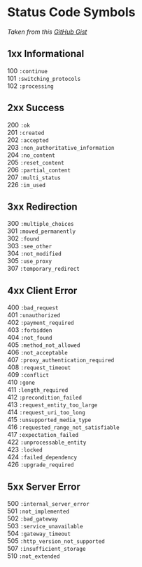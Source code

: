 # Status Code Symbols

*Taken from this [GitHub Gist](https://gist.github.com/mlanett/a31c340b132ddefa9cca)*


## 1xx Informational

100 `:continue`  
101 `:switching_protocols`  
102 `:processing`  

## 2xx Success

200 `:ok`  
201 `:created`  
202 `:accepted`  
203 `:non_authoritative_information`  
204 `:no_content`  
205 `:reset_content`  
206 `:partial_content`  
207 `:multi_status`  
226 `:im_used`  

## 3xx Redirection

300 `:multiple_choices`  
301 `:moved_permanently`  
302 `:found`  
303 `:see_other`  
304 `:not_modified`  
305 `:use_proxy`  
307 `:temporary_redirect`  

## 4xx Client Error

400 `:bad_request`  
401 `:unauthorized`  
402 `:payment_required`  
403 `:forbidden`  
404 `:not_found`  
405 `:method_not_allowed`  
406 `:not_acceptable`  
407 `:proxy_authentication_required`  
408 `:request_timeout`  
409 `:conflict`  
410 `:gone`  
411 `:length_required`  
412 `:precondition_failed`  
413 `:request_entity_too_large`  
414 `:request_uri_too_long`  
415 `:unsupported_media_type`  
416 `:requested_range_not_satisfiable`  
417 `:expectation_failed`  
422 `:unprocessable_entity`  
423 `:locked`  
424 `:failed_dependency`  
426 `:upgrade_required`  

## 5xx Server Error

500 `:internal_server_error`  
501 `:not_implemented`  
502 `:bad_gateway`  
503 `:service_unavailable`  
504 `:gateway_timeout`  
505 `:http_version_not_supported`  
507 `:insufficient_storage`  
510 `:not_extended`  